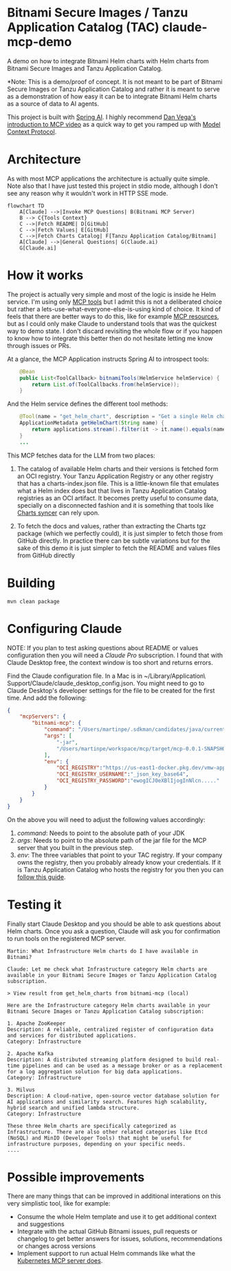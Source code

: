 # Bitnami Secure Images / Tanzu Application Catalog (TAC) claude-mcp-demo
A demo on how to integrate Bitnami Helm charts with Helm charts from Bitnami Secure Images and Tanzu Application Catalog.

*Note: This is a demo/proof of concept. It is not meant to be part of Bitnami Secure Images or Tanzu Application Catalog and rather it is meant to serve as a demonstration of how easy it can be to integrate Bitnami Helm charts as a source of data to AI agents. 

This project is built with [Spring AI](https://spring.io/projects/spring-ai). I highly recommend [Dan Vega's introduction to MCP video](https://www.youtube.com/watch?v=w5YVHG1j3Co) as a quick way to get you ramped up with [Model Context Protocol](https://github.com/modelcontextprotocol). 

# Architecture
As with most MCP applications the architecture is actually quite simple. Note also that I have just tested this project in stdio mode, although I don't see any reason why it wouldn't work in HTTP SSE mode. 

```mermaid
flowchart TD
    A[Claude] -->|Invoke MCP Questions| B(Bitnami MCP Server)
    B --> C{Tools Context}
    C -->|Fetch README| D[GitHub]
    C -->|Fetch Values| E[GitHub]
    C -->|Fetch Charts Catalog| F[Tanzu Application Catalog/Bitnami]
    A[Claude] -->|General Questions| G(Claude.ai)
    G[Claude.ai]
```

# How it works
The project is actually very simple and most of the logic is inside he Helm service. I'm using only [MCP tools](https://modelcontextprotocol.io/docs/concepts/tools) but I admit this is not a deliberated choice but rather a lets-use-what-everyone-else-is-using kind of choice. It kind of feels that there are better ways to do this, like for example [MCP resources](https://modelcontextprotocol.io/docs/concepts/resources), but as I could only make Claude to understand tools that was the quickest way to demo state. I don't discard revisiting the whole flow or if you happen to know how to integrate this better then do not hesitate letting me know through issues or PRs. 

At a glance, the MCP Application instructs Spring AI to introspect tools:

```java
    @Bean
    public List<ToolCallback> bitnamiTools(HelmService helmService) {
        return List.of(ToolCallbacks.from(helmService));
    }
```

And the Helm service defines the different tool methods:

```java
    @Tool(name = "get_helm_chart", description = "Get a single Helm chart as long as it is available in your Bitnami Premium or Tanzu Application Catalog subscription.")
    ApplicationMetadata getHelmChart(String name) {
        return applications.stream().filter(it -> it.name().equals(name)).findFirst().orElse(null);
    }
    ...
```

This MCP fetches data for the LLM from two places:

1. The catalog of available Helm charts and their versions is fetched form an OCI registry. Your Tanzu Application Registry or any other registry that has a charts-index.json file. This is a little-known file that emulates what a Helm index does but that lives in Tanzu Application Catalog registries as an OCI artifact. It becomes pretty useful to consume data, specially on a disconnected fashion and it is something that tools like [Charts syncer](https://github.com/bitnami/charts-syncer) can rely upon.

2. To fetch the docs and values, rather than extracting the Charts tgz package (which we perfectly could), it is just simpler to fetch those from GitHub directly. In practice there can be subtle variations but for the sake of this demo it is just simpler to fetch the README and values files from GitHub directly

# Building
```console
mvn clean package
```

# Configuring Claude

NOTE: If you plan to test asking questions about README or values configuration then you will need a *Claude Pro* subscription. I found that with Claude Desktop free, the context window is too short and returns errors. 

Find the Claude configuration file. In a Mac is in  ~/Library/Application\ Support/Claude/claude_desktop_config.json. You might need to go to Claude Desktop's developer settings for the file to be created for the first time. And add the following:

```json
{
    "mcpServers": {
        "bitnami-mcp": {
            "command": "/Users/martinpe/.sdkman/candidates/java/current/bin/java",
            "args": [
                "-jar",
                "/Users/martinpe/workspace/mcp/target/mcp-0.0.1-SNAPSHOT.jar"
            ],
            "env": {
                "OCI_REGISTRY":"https://us-east1-docker.pkg.dev/vmw-app-catalog/hosted-registry-...",
                "OCI_REGISTRY_USERNAME":"_json_key_base64",
                "OCI_REGISTRY_PASSWORD":"ewogICJ0eXBlIjogInNlcn....."
            }
        }
    }
}
```

On the above you will need to adjust the following values accordingly:

1. _command_: Needs to point to the absolute path of your JDK
2. _args_: Needs to point to the absolute path of the jar file for the MCP server that you built in the previous step.
3. _env_: The three variables that point to your TAC registry. If your company owns the registry, then you probably already know your credentials. If it is Tanzu Application Catalog who hosts the registry for you then you can [follow this guide](https://techdocs.broadcom.com/us/en/vmware-tanzu/application-catalog/tanzu-application-catalog/services/tac-doc/get-started-index.html#obtaining-registry-credentials).

# Testing it

Finally start Claude Desktop and you should be able to ask questions about Helm charts. Once you ask a question, Claude will ask you for confirmation to run tools on the registered MCP server. 

```
Martin: What Infrastructure Helm charts do I have available in Bitnami?

Claude: Let me check what Infrastructure category Helm charts are available in your Bitnami Secure Images or Tanzu Application Catalog subscription.

> View result from get_helm_charts from bitnami-mcp (local)

Here are the Infrastructure category Helm charts available in your Bitnami Secure Images or Tanzu Application Catalog subscription:

1. Apache ZooKeeper
Description: A reliable, centralized register of configuration data and services for distributed applications.
Category: Infrastructure

2. Apache Kafka
Description: A distributed streaming platform designed to build real-time pipelines and can be used as a message broker or as a replacement for a log aggregation solution for big data applications.
Category: Infrastructure

3. Milvus
Description: A cloud-native, open-source vector database solution for AI applications and similarity search. Features high scalability, hybrid search and unified lambda structure.
Category: Infrastructure

These three Helm charts are specifically categorized as Infrastructure. There are also other related categories like Etcd (NoSQL) and MinIO (Developer Tools) that might be useful for infrastructure purposes, depending on your specific needs.
....
```

# Possible improvements

There are many things that can be improved in additional interations on this very simplistic tool, like for example:

* Consume the whole Helm template and use it to get additional context and suggestions
* Integrate with the actual GitHub Bitnami issues, pull requests or changelog to get better answers for issues, solutions, recommendations or changes across versions
* Implement support to run actual Helm commands like what the [Kubernetes MCP server does](https://github.com/Flux159/mcp-server-kubernetes/blob/main/src/tools/helm-operations.ts).

